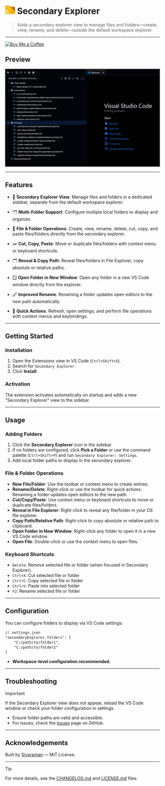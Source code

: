 <h1>
<img src="images/logo.png" alt="Secondary Explorer Logo" width="32" /> 
<span>Secondary Explorer</span>
</h1>

> Adds a secondary explorer view to manage files and folders—create, view, rename, and delete—outside the default workspace explorer.

---

<a href="https://buymeacoffee.com/r35007" target="_blank">
	<img src="https://r35007.github.io/Siva_Profile/images//buymeacoffee.png" alt="Buy Me a Coffee" height="50" />
</a>

## Preview

<img src="./images/preview.png" width="1000px">

---

## Features

- 📁 **Secondary Explorer View**: Manage files and folders in a dedicated sidebar, separate from the default workspace explorer.
- 🗂️ **Multi-Folder Support**: Configure multiple local folders to display and organize.

- 📝 **File & Folder Operations**: Create, view, rename, delete, cut, copy, and paste files/folders directly from the secondary explorer.
- ✂️ **Cut, Copy, Paste**: Move or duplicate files/folders with context menu or keyboard shortcuts.
- 🗂️ **Reveal & Copy Path**: Reveal files/folders in File Explorer, copy absolute or relative paths.
- 🪟 **Open Folder in New Window**: Open any folder in a new VS Code window directly from the explorer.
- 🖉 **Improved Rename**: Renaming a folder updates open editors to the new path automatically.
- 🔄 **Quick Actions**: Refresh, open settings, and perform file operations with context menus and keybindings.

---

## Getting Started

### Installation

1. Open the Extensions view in VS Code (`Ctrl+Shift+X`).
2. Search for `Secondary Explorer`.
3. Click **Install**.

### Activation

The extension activates automatically on startup and adds a new "Secondary Explorer" view to the sidebar.

---

## Usage

### Adding Folders

1. Click the **Secondary Explorer** icon in the sidebar.
2. If no folders are configured, click **Pick a Folder** or use the command palette (`Ctrl+Shift+P`) and run `Secondary Explorer: Settings`.
3. Add local folder paths to display in the secondary explorer.

### File & Folder Operations

- **New File/Folder**: Use the toolbar or context menu to create entries.
- **Rename/Delete**: Right-click or use the toolbar for quick actions. Renaming a folder updates open editors to the new path.
- **Cut/Copy/Paste**: Use context menu or keyboard shortcuts to move or duplicate files/folders.
- **Reveal in File Explorer**: Right-click to reveal any file/folder in your OS file explorer.
- **Copy Path/Relative Path**: Right-click to copy absolute or relative path to clipboard.
- **Open Folder in New Window**: Right-click any folder to open it in a new VS Code window.
- **Open File**: Double-click or use the context menu to open files.

### Keyboard Shortcuts

- `Delete`: Remove selected file or folder (when focused in Secondary Explorer).
- `Ctrl+X`: Cut selected file or folder
- `Ctrl+C`: Copy selected file or folder
- `Ctrl+V`: Paste into selected folder
- `F2`: Rename selected file or folder

---

## Configuration

You can configure folders to display via VS Code settings:

```jsonc
// settings.json
"secondaryExplorer.folders": [
	"C:/path/to/folder1",
	"C:/path/to/folder2"
]
```

- **Workspace-level configuration recommended.**

---

## Troubleshooting

> [!IMPORTANT]
> If the Secondary Explorer view does not appear, reload the VS Code window or check your folder configuration in settings.

- Ensure folder paths are valid and accessible.
- For issues, check the [Issues](https://github.com/R35007/secondary-explorer-vscode-extension/issues) page on GitHub.

---

## Acknowledgements

Built by [Sivaraman](mailto:sendmsg2siva@gmail.com) — MIT License.

---

> [!TIP]
> For more details, see the [CHANGELOG.md](CHANGELOG.md) and [LICENSE.md](LICENSE.md) files.
